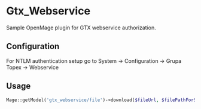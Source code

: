 # Gtx_Webservice

Sample OpenMage plugin for GTX webservice authorization.

## Configuration

For NTLM authentication setup go to System -> Configuration -> Grupa Topex -> Webservice

## Usage

```php
Mage::getModel('gtx_webservice/file')->download($fileUrl, $filePathForSave);
```
